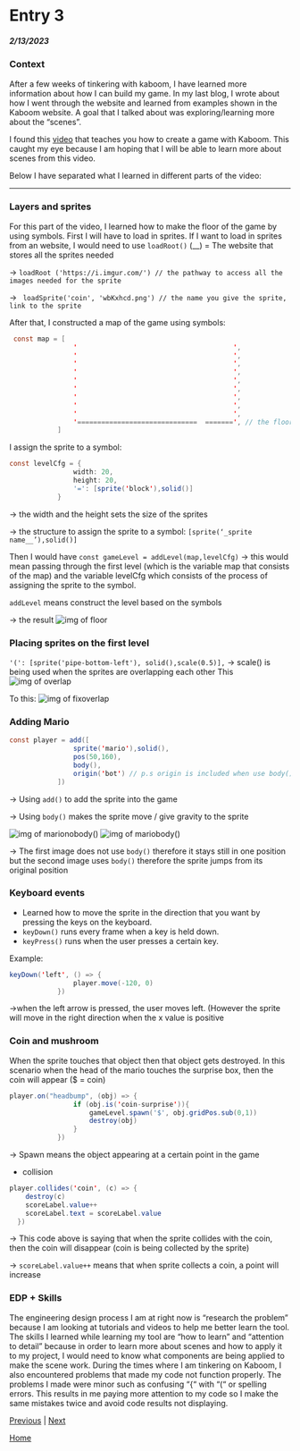# Entry 3
##### 2/13/2023

### Context
After a few weeks of tinkering with kaboom, I have learned more information about how I can build my game. In my last blog, I wrote about how I went through the website and learned from examples shown in the Kaboom website. A goal that I talked about was exploring/learning more about the “scenes”.

I found this [video](https://www.youtube.com/watch?v=2nucjefSr6I) that teaches you how to create a game with Kaboom. This caught my eye because I am hoping that I will be able to learn more about scenes from this video.

Below I have separated what I learned in different parts of the video:

------------------

### Layers and sprites
For this part of the video, I learned how to make the floor of the game by using symbols.
First I will have to load in sprites.
 If I want to load in sprites from an website, I would need to use `loadRoot()` (__) = The website that stores all the sprites needed

→    `loadRoot ('https://i.imgur.com/') // the pathway to access all the images needed for the sprite`

→   ` loadSprite('coin', 'wbKxhcd.png') // the name you give the sprite, link to the sprite`

After that, I constructed a map of the game using symbols:
```java
 const map = [
                '                                       ',
                '                                       ',
                '                                       ',
                '                                       ',
                '                                       ',
                '                                       ',
                '                                       ',
                '                                       ',
                '                                       ',
                '==============================  =======', // the floor of the game
            ]
```


I assign the sprite to a symbol:
```java
const levelCfg = {
                width: 20,
                height: 20,
                '=': [sprite('block'),solid()]
            }
```
→ the width and the height sets the size of the sprites

→  the structure to assign the sprite to a symbol: `[sprite(‘_sprite name__’),solid()]`

Then I would have
`const gameLevel = addLevel(map,levelCfg)`
→ this would mean passing through the first level (which is the variable map that consists of the map) and the variable levelCfg which consists of the process of assigning the sprite to the symbol.

`addLevel` means construct the level based on the symbols

→ the result
![img of floor](../tinker-img/floor.png)

### Placing sprites on the first level
`'(': [sprite('pipe-bottom-left'), solid(),scale(0.5)],`
→ scale() is being used when the sprites are overlapping each other
 This
![img of overlap](../tinker-img/overlap.png)

To this:
![img of fixoverlap](../tinker-img/fixoverlap.png)

### Adding Mario
```java
const player = add([
                sprite('mario'),solid(),
                pos(50,160),
                body(),
                origin('bot') // p.s origin is included when use body()
            ])
```
→ Using `add()` to add the sprite into the  game

→ Using `body()` makes the sprite move / give gravity to the sprite

![img of marionobody()](../tinker-img/mario_nobody.png)
![img of mariobody()](../tinker-img/mariobody.png)

→ The first image does not use `body()` therefore it stays still in one position but the second image uses `body()` therefore the sprite jumps from its original position

### Keyboard events
* Learned how to move the sprite in the direction that you want by pressing the keys on the keyboard.
* `keyDown()` runs every frame when a key is held down.
* `keyPress()` runs when the user presses a certain key.

Example:
```java
keyDown('left', () => {
                player.move(-120, 0)
            })
```

→when the left arrow is pressed, the user moves left. (However the sprite will move in the right direction when the x value is positive

### Coin and mushroom
When the sprite touches that object then that object gets destroyed. In this scenario when the head of the mario touches the surprise box, then the coin will appear ($ = coin)
```java
player.on("headbump", (obj) => {
                if (obj.is('coin-surprise')){
                    gameLevel.spawn('$', obj.gridPos.sub(0,1))
                    destroy(obj)
                }
            })
```

→ Spawn means the object appearing at a certain point in the game

* collision

```java
player.collides('coin', (c) => {
    destroy(c)
    scoreLabel.value++
    scoreLabel.text = scoreLabel.value
  })
```
→ This code above is saying that when the sprite collides with the coin, then the coin will disappear (coin is being collected by the sprite)

→ `scoreLabel.value++` means that when sprite collects a coin, a point will increase
### EDP + Skills
The engineering design process I am at right now is “research the problem” because I am looking at tutorials and videos to help me better learn the tool. The skills I learned while learning my tool are “how to learn” and “attention to detail” because in order to learn more about scenes and how to apply it to my project, I would need to know what components are being applied to make the scene work. During the times where I am tinkering on Kaboom, I also encountered problems that made my code not function properly. The problems I made were minor such as confusing “{“ with “(“ or spelling errors. This results in me paying more attention to my code so I make the same mistakes twice and avoid code results not displaying.

[Previous](entry02.md) | [Next](entry04.md)

[Home](../README.md)
